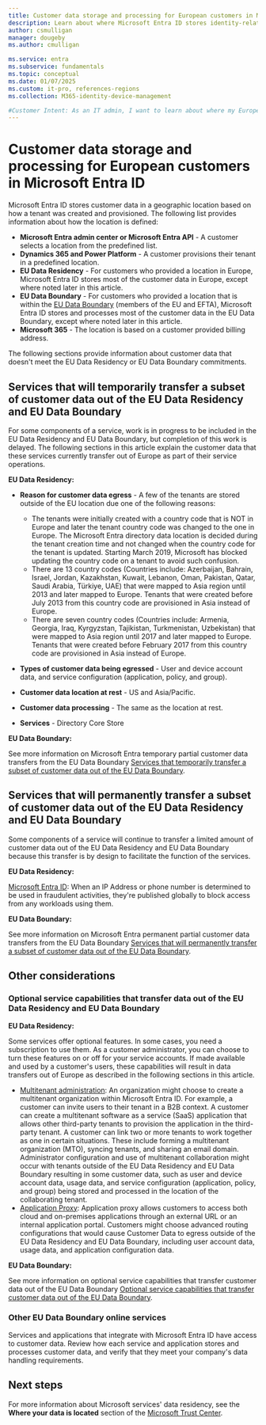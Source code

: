 ```yaml
---
title: Customer data storage and processing for European customers in Microsoft Entra ID
description: Learn about where Microsoft Entra ID stores identity-related data for its European customers.
author: csmulligan
manager: dougeby
ms.author: cmulligan

ms.service: entra
ms.subservice: fundamentals
ms.topic: conceptual
ms.date: 01/07/2025
ms.custom: it-pro, references-regions
ms.collection: M365-identity-device-management

#Customer Intent: As an IT admin, I want to learn about where my European team's data is stored and processed.
---
```


# Customer data storage and processing for European customers in Microsoft Entra ID

Microsoft Entra ID stores customer data in a geographic location based on how a tenant was created and provisioned. The following list provides information about how the location is defined:

- **Microsoft Entra admin center or Microsoft Entra API** - A customer selects a location from the predefined list.
- **Dynamics 365 and Power Platform** - A customer provisions their tenant in a predefined location.
- **EU Data Residency** - For customers who provided a location in Europe, Microsoft Entra ID stores most of the customer data in Europe, except where noted later in this article.
- **EU Data Boundary** - For customers who provided a location that is within the [EU Data Boundary](/privacy/eudb/eu-data-boundary-learn#eu-data-boundary-countries-and-datacenter-locations) (members of the EU and EFTA), Microsoft Entra ID stores and processes most of the customer data in the EU Data Boundary, except where noted later in this article.
- **Microsoft 365** - The location is based on a customer provided billing address.

The following sections provide information about customer data that doesn't meet the EU Data Residency or EU Data Boundary commitments.

## Services that will temporarily transfer a subset of customer data out of the EU Data Residency and EU Data Boundary

For some components of a service, work is in progress to be included in the EU Data Residency and EU Data Boundary, but completion of this work is delayed. The following sections in this article explain the customer data that these services currently transfer out of Europe as part of their service operations.

**EU Data Residency:**

- **Reason for customer data egress** - A few of the tenants are stored outside of the EU location due one of the following reasons:

   - The tenants were initially created with a country code that is NOT in Europe and later the tenant country code was changed to the one in Europe. The Microsoft Entra directory data location is decided during the tenant creation time and not changed when the country code for the tenant is updated. Starting March 2019, Microsoft has blocked updating the country code on a tenant to avoid such confusion.
   - There are 13 country codes (Countries include: Azerbaijan, Bahrain, Israel, Jordan, Kazakhstan, Kuwait, Lebanon, Oman, Pakistan, Qatar, Saudi Arabia, Türkiye, UAE) that were mapped to Asia region until 2013 and later mapped to Europe. Tenants that were created before July 2013 from this country code are provisioned in Asia instead of Europe.
   - There are seven country codes (Countries include: Armenia, Georgia, Iraq, Kyrgyzstan, Tajikistan, Turkmenistan, Uzbekistan) that were mapped to Asia region until 2017 and later mapped to Europe. Tenants that were created before February 2017 from this country code are provisioned in Asia instead of Europe.
- **Types of customer data being egressed** - User and device account data, and service configuration (application, policy, and group).
- **Customer data location at rest** - US and Asia/Pacific.
- **Customer data processing** - The same as the location at rest.
- **Services** - Directory Core Store

**EU Data Boundary:**

See more information on Microsoft Entra temporary partial customer data transfers from the EU Data Boundary [Services that temporarily transfer a subset of customer data out of the EU Data Boundary](/privacy/eudb/eu-data-boundary-temporary-partial-transfers#security-services).

## Services that will permanently transfer a subset of customer data out of the EU Data Residency and EU Data Boundary

Some components of a service will continue to transfer a limited amount of customer data out of the EU Data Residency and EU Data Boundary because this transfer is by design to facilitate the function of the services.

**EU Data Residency:**

[Microsoft Entra ID](./whatis.md): When an IP Address or phone number is determined to be used in fraudulent activities, they're published globally to block access from any workloads using them.

**EU Data Boundary:**

See more information on Microsoft Entra permanent partial customer data transfers from the EU Data Boundary [Services that will permanently transfer a subset of customer data out of the EU Data Boundary](/privacy/eudb/eu-data-boundary-permanent-partial-transfers#security-services).

## Other considerations

### Optional service capabilities that transfer data out of the EU Data Residency and EU Data Boundary

**EU Data Residency:**

Some services offer optional features. In some cases, you need a subscription to use them. As a customer administrator, you can choose to turn these features on or off for your service accounts. If made available and used by a customer's users, these capabilities will result in data transfers out of Europe as described in the following sections in this article.

- [Multitenant administration](~/identity/multi-tenant-organizations/overview.md): An organization might choose to create a multitenant organization within Microsoft Entra ID. For example, a customer can invite users to their tenant in a B2B context. A customer can create a multitenant software as a service (SaaS) application that allows other third-party tenants to provision the application in the third-party tenant. A customer can link two or more tenants to work together as one in certain situations. These include forming a multitenant organization (MTO), syncing tenants, and sharing an email domain. Administrator configuration and use of multitenant collaboration might occur with tenants outside of the EU Data Residency and EU Data Boundary resulting in some customer data, such as user and device account data, usage data, and service configuration (application, policy, and group) being stored and processed in the location of the collaborating tenant.
- [Application Proxy](/entra/identity/app-proxy): Application proxy allows customers to access both cloud and on-premises applications through an external URL or an internal application portal. Customers might choose advanced routing configurations that would cause Customer Data to egress outside of the EU Data Residency and EU Data Boundary, including user account data, usage data, and application configuration data.

**EU Data Boundary:**

See more information on optional service capabilities that transfer customer data out of the EU Data Boundary [Optional service capabilities that transfer customer data out of the EU Data Boundary](/privacy/eudb/eu-data-boundary-transfers-for-optional-capabilities#microsoft-entra-id).

### Other EU Data Boundary online services

Services and applications that integrate with Microsoft Entra ID have access to customer data. Review how each service and application stores and processes customer data, and verify that they meet your company's data handling requirements.

## Next steps

For more information about Microsoft services' data residency, see the **Where your data is located** section of the [Microsoft Trust Center](https://www.microsoft.com/en-us/trust-center/privacy/data-location?rtc=1).
